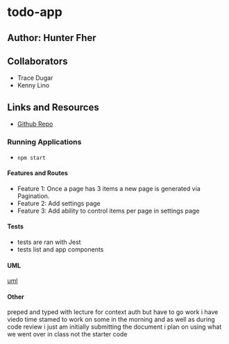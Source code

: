 # todo-app

## Author: Hunter Fher

## Collaborators

- Trace Dugar
- Kenny Lino

## Links and Resources

- [Github Repo](https://github.com/hmfehr/todo-app)

### Running Applications

- `npm start`

#### Features and Routes

- Feature 1: Once a page has 3 items a new page is generated via Pagination.
- Feature 2: Add settings page
- Feature 3: Add ability to control items per page in settings page

#### Tests

- tests are ran with Jest
- tests list and app components

#### UML
[uml](./public/authUml.png)

#### Other
preped and typed with lecture for context auth but have to go work i have viedo time stamed to work on some in the morning and as well as during code review i just am initially submitting the document i plan on using what we went over in class not the starter code